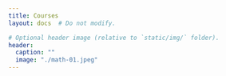 ```yaml
---
title: Courses
layout: docs  # Do not modify.

# Optional header image (relative to `static/img/` folder).
header:
  caption: ""
  image: "./math-01.jpeg"
---
```


